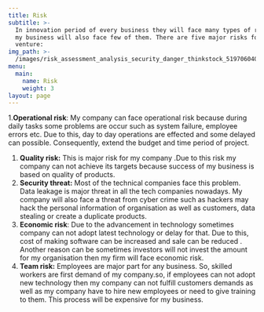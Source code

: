 ```yaml
---
title: Risk
subtitle: >-
  In innovation period of every business they will face many types of risks and
  my business will also face few of them. There are five major risks for my
  venture:
img_path: >-
  /images/risk_assessment_analysis_security_danger_thinkstock_519706040-100750022-large.jpg
menu:
  main:
    name: Risk
    weight: 3
layout: page
---
```

1.**Operational risk**: My company can face operational risk because during daily tasks some problems are occur such as system failure, employee errors etc. Due to this, day to day operations are effected and some delayed can possible. Consequently, extend the budget and time period of project.

1. **Quality risk:** This is major risk for my company .Due to this risk my company can not achieve its targets because success of my business is based on quality of products.   
2. **Security threat:** Most of the technical companies face this problem. Data leakage is major threat in all the tech companies nowadays. My company will also face a threat from cyber crime such as hackers may hack the personal information of organisation as well as customers, data stealing or create a duplicate products.
3. **Economic risk**: Due to the advancement in technology sometimes company can not adopt latest technology or delay for that. Due to this, cost of making software can be increased and sale can be reduced . Another reason can be sometimes investors will not invest the amount for my organisation then my firm will face economic risk.
4. **Team risk:** Employees are major part for any business. So, skilled workers are first demand of my company.so, if employees can not adopt new technology then my company can not fulfill customers demands as well as my company have to hire new employees or need to give training to them. This process will be expensive for my business.
